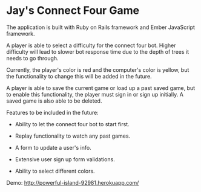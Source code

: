 # Jay's Connect Four Game

The application is built with Ruby on Rails framework and Ember JavaScript framework.

A player is able to select a difficulty for the connect four bot.
Higher difficulty will lead to slower bot response time due to the depth of trees it needs to go through.

Currently, the player's color is red and the computer's color is yellow,
but the functionality to change this will be added in the future.

A player is able to save the current game or load up a past saved game,
but to enable this functionality, the player must sign in or sign up initially.
A saved game is also able to be deleted.

Features to be included in the future:

* Ability to let the connect four bot to start first.

* Replay functionality to watch any past games.

* A form to update a user's info.

* Extensive user sign up form validations.

* Ability to select different colors.

Demo: http://powerful-island-92981.herokuapp.com/
